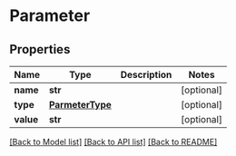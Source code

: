 # Parameter

## Properties
Name | Type | Description | Notes
------------ | ------------- | ------------- | -------------
**name** | **str** |  | [optional] 
**type** | [**ParmeterType**](ParmeterType.md) |  | [optional] 
**value** | **str** |  | [optional] 

[[Back to Model list]](../README.md#documentation-for-models) [[Back to API list]](../README.md#documentation-for-api-endpoints) [[Back to README]](../README.md)


